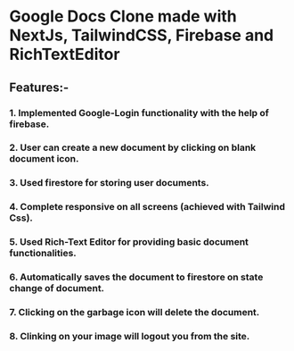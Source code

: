 # Google Docs Clone made with NextJs, TailwindCSS, Firebase and RichTextEditor
## Features:-
### 1. Implemented Google-Login functionality with the help of firebase.
### 2. User can create a new document by clicking on blank document icon.
### 3. Used firestore for storing user documents.
### 4. Complete responsive on all screens (achieved with Tailwind Css).
### 5. Used Rich-Text Editor for providing basic document functionalities.
### 6. Automatically saves the document to firestore on state change of document.
### 7. Clicking on the garbage icon will delete the document.
### 8. Clinking on your image will logout you from the site.
